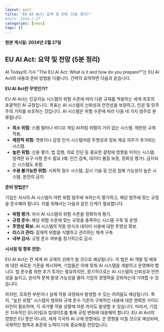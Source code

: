 ```yaml
---
layout: post
title: "EU AI Act: 요약 및 전망 (5분 정리)"
#date: 2024-2-27
categories: [news]
tags: []
---
```


**원본 게시일: 2024년 2월 27일**

## EU AI Act: 요약 및 전망 (5분 정리)

AI Today의 기사 "The EU AI Act: What is it and how do you prepare?"는 EU AI Act의 내용과 준비 방법을 다룹니다.  간략히 요약하면 다음과 같습니다.

**EU AI Act란 무엇인가?**

EU AI Act는 인공지능 시스템의 위험 수준에 따라  다른 규제를 적용하는 세계 최초의 포괄적인 AI 규정입니다.  목표는 AI 시스템의 신뢰성과 안전성을 보장하고, 인권 및 민주주의 가치를 보호하는 것입니다.  AI 시스템은 위험 수준에 따라 다음 네 가지 범주로 분류됩니다.

* **최소 위험:** 스팸 필터나 비디오 게임 AI처럼 위험이 거의 없는 시스템.  제한된 규제 적용.
* **제한적 위험:**  챗봇이나 감정 인식 시스템처럼 투명성과 정보 제공 의무가 추가되는 시스템.
* **높은 위험:**  신용 평가, 법 집행, 의료 진단 등 중요한 결정에 영향을 미치는 시스템.  엄격한 요구 사항 준수 필요 (예: 인간 감독, 데이터 품질 보증, 정확성 평가).  금지되는 시스템도 포함.
* **수용 불가능한 위험:** 사회적 점수 시스템, 감시 기술 등 인권 침해 가능성이 높은 시스템.  완전히 금지.


**준비 방법은?**

기업은 자사의 AI 시스템이 어떤 위험 범주에 속하는지 평가하고, 해당 범주에 맞는 규정을 준수해야 합니다. 이를 위해서는 다음과 같은 단계가 필요합니다.

* **위험 평가:** 자사 AI 시스템의 위험 수준을 정확하게 평가.
* **규정 준수:** 해당 위험 수준에 맞는 규정을 충족하는 시스템 구축 및 운영.
* **투명성 확보:** AI 시스템의 작동 방식과 데이터 사용에 대한 투명성 확보.
* **리스크 관리:**  잠재적 위험을 식별하고 관리하는 체계 구축.
* **내부 감사:**  규정 준수 여부를 정기적으로 감사.

**시사점 및 향후 전망:**

EU AI Act는 전 세계 AI 규제의 선례가 될 것으로 예상됩니다.  이 법은 AI 개발 및 배포에 대한 새로운 기준을 제시하며, 기업들은 이에 맞춰 AI 시스템을 개발하고 운영해야 합니다.  법 준수를 위한 초기 투자는 필요하지만, 장기적으로는 AI 시스템의 신뢰성과 안전성을 높이고,  윤리적 문제 발생 가능성을 줄여 기업의 경쟁력을 강화하는데 기여할 수 있습니다.

하지만,  모호한 부분이나 실제 적용 과정에서 발생할 수 있는 어려움도 예상됩니다.  특히,  "높은 위험" 시스템의 범위와  규제 준수 기준의 구체적인 내용에 대한 명확한 가이드라인이 필요하며,  각 국가별 적용 상황에 따른 차이도 발생할 수 있습니다.  따라서,  기업은 지속적인 모니터링과 업데이트를 통해 규정 변화에 대응해야 합니다.  EU AI Act의 영향은 EU 뿐만 아니라, 세계 각국의 AI 규제 방향에도 큰 영향을 미칠 것으로 예상되며,  국제적인 협력과 표준화 노력이 더욱 중요해질 전망입니다.